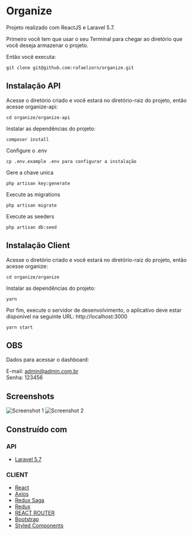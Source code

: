 # Organize

Projeto realizado com ReactJS e Laravel 5.7.

Primeiro você tem que usar o seu Terminal para chegar ao diretório que você deseja armazenar o projeto.

Então você executa:

```
git clone git@github.com:rafaelzorn/organize.git
```

## Instalação API

Acesse o diretório criado e você estará no diretório-raiz do projeto, então acesse organize-api:

```
cd organize/organize-api
```

Instalar as dependências do projeto:

```
composer install
```

Configure o .env

```
cp .env.example .env para configurar a instalação
```

Gere a chave unica

```
php artisan key:generate
```

Execute as migrations

```
php artisan migrate
```

Execute as seeders

```
php artisan db:seed
```

## Instalação Client

Acesse o diretório criado e você estará no diretório-raiz do projeto, então acesse organize:

```
cd organize/organize
```

Instalar as dependências do projeto:

```
yarn
```

Por fim, execute o servidor de desenvolvimento, o aplicativo deve estar disponível na seguinte URL: http://localhost:3000

```
yarn start
```

## OBS

Dados para acessar o dashboard:

E-mail: admin@admin.com.br  
Senha: 123456

## Screenshots

![Screenshot 1](https://image.ibb.co/h18foL/login.png)
![Screenshot 2](https://image.ibb.co/j53Khf/dashboard.png)

## Construído com

### API

-   [Laravel 5.7](https://laravel.com)

### CLIENT

-   [React](https://reactjs.org)
-   [Axios](https://github.com/axios/axios)
-   [Redux Saga](https://redux-saga.js.org)
-   [Redux](https://redux.js.org)
-   [REACT ROUTER](https://reacttraining.com/react-router/web/guides/philosophy)
-   [Bootstrap](https://getbootstrap.com)
-   [Styled Components](https://www.styled-components.com)
